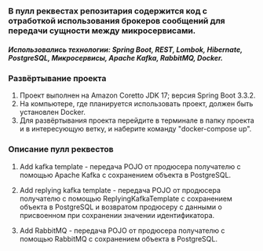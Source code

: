 ### В пулл реквестах репозитария содержится код с отработкой использования брокеров сообщений для передачи сущности между микросервисами. 
##### Использовались технологии: Spring Boot, REST, Lombok, Hibernate, PostgreSQL, Микросервисы, Apache Kafka, RabbitMQ, Docker.
### Развёртывание проекта
1. Проект выполнен на Amazon Coretto JDK 17; версия Spring Boot 3.3.2.
2. На компьютере, где планируется использовать проект, должен быть установлен Docker.
3. Для развёртывания проекта перейдите в терминале в папку проекта и в интересующую ветку, и наберите команду "docker-compose up".

### Описание пулл реквестов
1. Add kafka template - передача POJO от продюсера получателю с помощью Apache Kafka с сохранением объекта в PostgreSQL.

2. Add replying kafka template - передача POJO от продюсера получателю с помощью ReplyingKafkaTemplate с сохранением объекта в PostgreSQL и возвратом продюсеру с данными о присвоенном при сохранении значении идентификатора.

3. Add RabbitMQ - передача POJO от продюсера получателю с помощью RabbitMQ с сохранением объекта в PostgreSQL.
